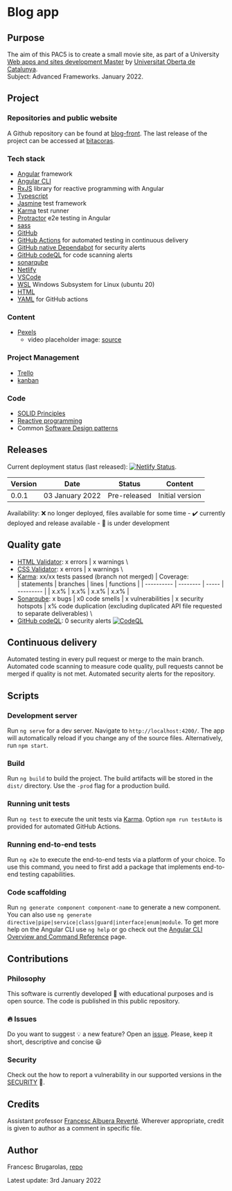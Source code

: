 # Blog app

## Purpose

The aim of this PAC5 is to create a small movie site, as part of a University
[Web apps and sites development Master](https://estudis.uoc.edu/ca/masters-universitaris/desenvolupament-llocs-aplicacions-web/presentacio)
by [Universitat Oberta de Catalunya](http://uoc.edu). \
Subject: Advanced Frameworks. January 2022.

## Project

### Repositories and public website

A Github repository can be found at [blog-front](https://github.com/fcesc-code/movies.git).
The last release of the project can be accessed at [bitacoras](https://freemovies.netlify.app).

### Tech stack

- [Angular](https://angular.io/) framework
- [Angular CLI](https://angular.io/cli)
- [RxJS](https://rxjs.dev/guide/overview) library for reactive programming with Angular
- [Typescript](https://www.typescriptlang.org/)
- [Jasmine](https://jasmine.github.io/) test framework
- [Karma](https://karma-runner.github.io/) test runner
- [Protractor](https://www.protractortest.org/#/) e2e testing in Angular
- [sass](https://sass-lang.com/)
- [GitHub](https://github.com/)
- [GitHub Actions](https://github.com/features/actions) for automated testing in continuous delivery
- [GitHub native Dependabot](https://dependabot.com/) for security alerts
- [GitHub codeQL](https://github.com/github/codeql) for code scanning alerts
- [sonarqube](https://www.sonarqube.org/)
- [Netlify](https://netlify.com)
- [VSCode](https://code.visualstudio.com/)
- [WSL](https://docs.microsoft.com/en-us/windows/wsl/about) Windows Subsystem for Linux (ubuntu 20)
- [HTML](https://html.spec.whatwg.org/)
- [YAML](https://yaml.org/) for GitHub actions

### Content

- [Pexels](https://www.pexels.com/)
  - video placeholder image: [source](https://www.pexels.com/photo/pexels-obregonia-d-toretto-918281/)

### Project Management

- [Trello](https://trello.com/)
- [kanban](https://en.wikipedia.org/wiki/Kanban)

### Code

- [SOLID Principles](https://en.wikipedia.org/wiki/SOLID)
- [Reactive programming](https://en.wikipedia.org/wiki/Reactive_programming)
- Common [Software Design patterns](https://en.wikipedia.org/wiki/Software_design_pattern)

## Releases

Current deployment status (last released): [![Netlify Status](https://api.netlify.com/api/v1/badges/6fcadd22-c1b8-4300-824e-1ded244ba319/deploy-status)](https://app.netlify.com/sites/bitacoras/deploys).

| Version | Date            | Status       | Content         |
| ------- | --------------- | ------------ | --------------- |
| 0.0.1   | 03 January 2022 | Pre-released | Initial version |

Availability:
:x: no longer deployed, files available for some time - ✔️ currently deployed and release available - :construction: is under development

## Quality gate

- [HTML Validator](https://jigsaw.w3.org/css-validator/): x errors | x warnings \
- [CSS Validator](https://jigsaw.w3.org/css-validator/validator): x errors | x warnings \
- [Karma](https://karma-runner.github.io/): xx/xx tests passed (branch not merged) | Coverage: \
  | statements | branches | lines | functions |
  | ---------- | -------- | ----- | --------- |
  | x.x% | x.x% | x.x% | x.x% |
- [Sonarqube](https://www.sonarqube.org/): x bugs | x0 code smells | x vulnerabilities | x security hotspots | x% code duplication (excluding duplicated API file requested to separate deliverables) \
- [GitHub codeQL](https://github.com/github/codeql): 0 security alerts [![CodeQL](https://github.com/fcesc-code/movies/actions/workflows/codeql-analysis.yml/badge.svg)](https://github.com/fcesc-code/movies/actions/workflows/codeql-analysis.yml)

## Continuous delivery

Automated testing in every pull request or merge to the main branch.
Automated code scanning to measure code quality, pull requests cannot be merged if quality is not met.
Automated security alerts for the repository.

## Scripts

### Development server

Run `ng serve` for a dev server. Navigate to `http://localhost:4200/`. The app will automatically reload if you change any of the source files.
Alternatively, run `npm start`.

### Build

Run `ng build` to build the project. The build artifacts will be stored in the `dist/` directory. Use the `-prod` flag for a production build.

### Running unit tests

Run `ng test` to execute the unit tests via [Karma](https://karma-runner.github.io).
Option `npm run testAuto` is provided for automated GitHub Actions.

### Running end-to-end tests

Run `ng e2e` to execute the end-to-end tests via a platform of your choice. To use this command, you need to first add a package that implements end-to-end testing capabilities.

### Code scaffolding

Run `ng generate component component-name` to generate a new component. You can also use `ng generate directive|pipe|service|class|guard|interface|enum|module`.
To get more help on the Angular CLI use `ng help` or go check out the [Angular CLI Overview and Command Reference](https://angular.io/cli) page.

## Contributions

### Philosophy

This software is currently developed :construction: with educational purposes and is open source. The code is published in this public repository.

### :fire: Issues

Do you want to suggest :bulb: a new feature? Open an [issue](https://github.com/fcesc-code/movies/issues).
Please, keep it short, descriptive and concise :smiley:

### Security

Check out the how to report a vulnerability in our supported versions in the [SECURITY](https://github.com/fcesc-code/movies/blob/main/SECURITY.md) :open_book:.

## Credits

Assistant professor [Francesc Albuera Reverté](https://campus.uoc.edu/rb/PERFIL20/profile/429300?s=2209f6e4bc33018fa1c11ff4a5b0155bf3c80342c5afe2459e9234430545bfa178d24210c97bb72689d6c22d6b5c504c3c675f64bdd04cad4dc6254b9970d991).
Wherever appropriate, credit is given to author as a comment in specific file.

## Author

Francesc Brugarolas, [repo](https://github.com/fcesc-code/)

Latest update: 3rd January 2022
